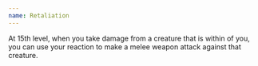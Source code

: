 ```yaml
---
name: Retaliation
---
```

At 15th level, when you take damage from a creature that is within <me-distance length="5" /> of you, you can use your reaction to make a melee weapon attack
against that creature.
